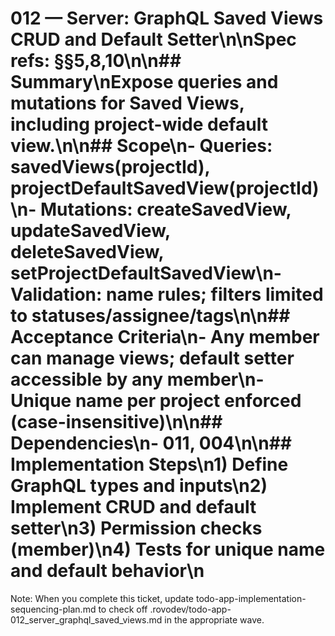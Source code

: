 # 012 — Server: GraphQL Saved Views CRUD and Default Setter\n\nSpec refs: §§5,8,10\n\n## Summary\nExpose queries and mutations for Saved Views, including project-wide default view.\n\n## Scope\n- Queries: savedViews(projectId), projectDefaultSavedView(projectId)\n- Mutations: createSavedView, updateSavedView, deleteSavedView, setProjectDefaultSavedView\n- Validation: name rules; filters limited to statuses/assignee/tags\n\n## Acceptance Criteria\n- Any member can manage views; default setter accessible by any member\n- Unique name per project enforced (case-insensitive)\n\n## Dependencies\n- 011, 004\n\n## Implementation Steps\n1) Define GraphQL types and inputs\n2) Implement CRUD and default setter\n3) Permission checks (member)\n4) Tests for unique name and default behavior\n

Note: When you complete this ticket, update todo-app-implementation-sequencing-plan.md to check off .rovodev/todo-app-012_server_graphql_saved_views.md in the appropriate wave.
